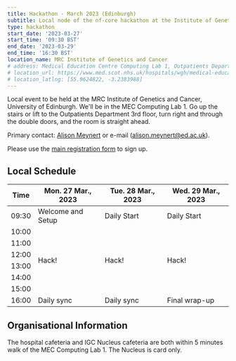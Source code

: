 ```yaml
---
title: Hackathon - March 2023 (Edinburgh)
subtitle: Local node of the nf-core hackathon at the Institute of Genetics and Cancer, University of Edinburgh, Edinburgh
type: hackathon
start_date: '2023-03-27'
start_time: '09:30 BST'
end_date: '2023-03-29'
end_time: '16:30 BST'
location_name: MRC Institute of Genetics and Cancer
# address: Medical Education Centre Computing Lab 1, Outpatients Department, Western General Hospital, Crewe Road, Edinburgh, EH4 2XU
# location_url: https://www.med.scot.nhs.uk/hospitals/wgh/medical-education/education-centre
# location_latlng: [55.9624822, -3.2383988]
---
```


Local event to be held at the MRC Institute of Genetics and Cancer, University of Edinburgh. We'll be in the MEC Computing Lab 1. Go up the stairs or lift to the Outpatients Department 3rd floor, turn right and through the double doors, and the room is straight ahead.

Primary contact: [<i class="fab fa-slack"></i>Alison Meynert](https://nfcore.slack.com/team/U010VQJJRNJ) or e-mail ([alison.meynert@ed.ac.uk](mailto:alison.meynert@ed.ac.uk)).

Please use the [main registration form](https://nf-co.re/events/2023/hackathon-march-2023) to sign up.

## Local Schedule

<div class="table-responsive">
    <table class="table table-hover table-sm table-bordered">
        <thead>
            <tr>
                <th>Time</th>
                <th>Mon. 27 Mar., 2023</th>
                <th>Tue. 28 Mar., 2023</th>
                <th>Wed. 29 Mar., 2023</th>
            </tr>
            </thead>
            <tbody>
            <tr>
                <td data-timestamp="1679905800" data-timeformat="HH:mm z">09:30</td>
                <td background-color:navy; rowspan="1">Welcome and Setup</td>
                <td background-color:navy; rowspan="1">Daily Start</td>
                <td background-color:navy; rowspan="1">Daily Start</td>
            </tr>
                <td data-timestamp="1679907600" data-timeformat="HH:mm z">10:00</td>
                <td rowspan="6">Hack!</td>
                <td rowspan="6">Hack!</td>
                <td rowspan="6">Hack!</td>
            </tr>
            <tr>
                <td data-timestamp="1679911200" data-timeformat="HH:mm z">11:00</td>
            </tr>
            <tr>
                <td data-timestamp="1679914800" data-timeformat="HH:mm z">12:00</td>
            </tr>
            <tr>
                <td data-timestamp="1679918400" data-timeformat="HH:mm z">13:00</td>
            </tr>
            <tr>
                <td data-timestamp="1679922000" data-timeformat="HH:mm z">14:00</td>
            </tr>
            <tr>
                <td data-timestamp="1679925600" data-timeformat="HH:mm z">15:00</td>
            </tr>
            <tr>
                <td data-timestamp="1679929200"  data-timeformat="HH:mm z">16:00</td>
                <td>Daily sync</td>
                <td>Daily sync</td>
                <td>Final wrap-up</td>
            </tr>
        </tbody>
    </table>
</div>

## Organisational Information

The hospital cafeteria and IGC Nucleus cafeteria are both within 5 minutes walk of the MEC Computing Lab 1. The Nucleus is card only.
